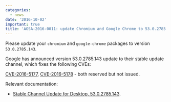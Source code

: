 ```yaml
---
categories:
  - news
date: '2016-10-02'
important: true
title: 'AOSA-2016-0011: update Chromium and Google Chrome to 53.0.2785.143'
---
```



Please update your `chromium` and `google-chrome` packages to version `53.0.2785.143`.

Google has announced version 53.0.2785.143 update to their stable update channel, which fixes the following CVEs:

[CVE-2016-5177](https://web.nvd.nist.gov/view/vuln/detail?vulnId=CVE-2016-5177), [CVE-2016-5178](https://web.nvd.nist.gov/view/vuln/detail?vulnId=CVE-2016-5178) - both reserved but not issued.

Relevant documentation:

- [Stable Channel Update for Desktop, 53.0.2785.143](https://googlechromereleases.blogspot.com/2016/09/stable-channel-update-for-desktop_29.html).